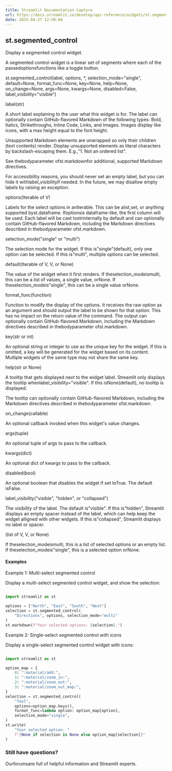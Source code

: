 ```yaml
---
title: Streamlit Documentation Capture
url: https://docs.streamlit.io/develop/api-reference/widgets/st.segmented_control
date: 2025-04-27 12:50:04
---
```


## st.segmented_control

Display a segmented control widget.

A segmented control widget is a linear set of segments where each of
the passedoptionsfunctions like a toggle button.

st.segmented_control(label, options, *, selection_mode="single", default=None, format_func=None, key=None, help=None, on_change=None, args=None, kwargs=None, disabled=False, label_visibility="visible")

label(str)

A short label explaining to the user what this widget is for.
The label can optionally contain GitHub-flavored Markdown of the
following types: Bold, Italics, Strikethroughs, Inline Code, Links,
and Images. Images display like icons, with a max height equal to
the font height.

Unsupported Markdown elements are unwrapped so only their children
(text contents) render. Display unsupported elements as literal
characters by backslash-escaping them. E.g.,"1\. Not an ordered list".

See thebodyparameter ofst.markdownfor additional,
supported Markdown directives.

For accessibility reasons, you should never set an empty label, but
you can hide it withlabel_visibilityif needed. In the future,
we may disallow empty labels by raising an exception.

options(Iterable of V)

Labels for the select options in anIterable. This can be alist,set, or anything supported byst.dataframe. Ifoptionsis dataframe-like, the first column will be used. Each
label will be cast tostrinternally by default and can
optionally contain GitHub-flavored Markdown, including the Markdown
directives described in thebodyparameter ofst.markdown.

selection_mode("single" or "multi")

The selection mode for the widget. If this is"single"(default), only one option can be selected. If this is"multi",
multiple options can be selected.

default(Iterable of V, V, or None)

The value of the widget when it first renders. If theselection_modeismulti, this can be a list of values, a
single value, orNone. If theselection_modeis"single", this can be a single value orNone.

format_func(function)

Function to modify the display of the options. It receives
the raw option as an argument and should output the label to be
shown for that option. This has no impact on the return value of
the command. The output can optionally contain GitHub-flavored
Markdown, including the Markdown directives described in thebodyparameter ofst.markdown.

key(str or int)

An optional string or integer to use as the unique key for the widget.
If this is omitted, a key will be generated for the widget
based on its content. Multiple widgets of the same type may
not share the same key.

help(str or None)

A tooltip that gets displayed next to the widget label. Streamlit
only displays the tooltip whenlabel_visibility="visible". If
this isNone(default), no tooltip is displayed.

The tooltip can optionally contain GitHub-flavored Markdown,
including the Markdown directives described in thebodyparameter ofst.markdown.

on_change(callable)

An optional callback invoked when this widget's value changes.

args(tuple)

An optional tuple of args to pass to the callback.

kwargs(dict)

An optional dict of kwargs to pass to the callback.

disabled(bool)

An optional boolean that disables the widget if set toTrue.
The default isFalse.

label_visibility("visible", "hidden", or "collapsed")

The visibility of the label. The default is"visible". If this
is"hidden", Streamlit displays an empty spacer instead of the
label, which can help keep the widget alligned with other widgets.
If this is"collapsed", Streamlit displays no label or spacer.

(list of V, V, or None)

If theselection_modeismulti, this is a list of selected
options or an empty list. If theselection_modeis"single", this is a selected option orNone.

#### Examples

Example 1: Multi-select segmented control

Display a multi-select segmented control widget, and show the
selection:

```python

import streamlit as st

options = ["North", "East", "South", "West"]
selection = st.segmented_control(
    "Directions", options, selection_mode="multi"
)
st.markdown(f"Your selected options: {selection}.")

```

Example 2: Single-select segmented control with icons

Display a single-select segmented control widget with icons:

```python

import streamlit as st

option_map = {
    0: ":material/add:",
    1: ":material/zoom_in:",
    2: ":material/zoom_out:",
    3: ":material/zoom_out_map:",
}
selection = st.segmented_control(
    "Tool",
    options=option_map.keys(),
    format_func=lambda option: option_map[option],
    selection_mode="single",
)
st.write(
    "Your selected option: "
    f"{None if selection is None else option_map[selection]}"
)

```

### Still have questions?

Ourforumsare full of helpful information and Streamlit experts.

